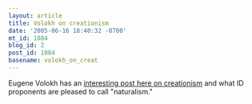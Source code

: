 ```yaml
---
layout: article
title: Volokh on creationism
date: '2005-06-16 18:40:32 -0700'
mt_id: 1084
blog_id: 2
post_id: 1084
basename: volokh_on_creat
---
```

Eugene Volokh has an <a href="http://volokh.com/archives/archive_2005_06_12-2005_06_18.shtml#1118942329">interesting post here on creationism</a> and what ID proponents are pleased to call "naturalism."
